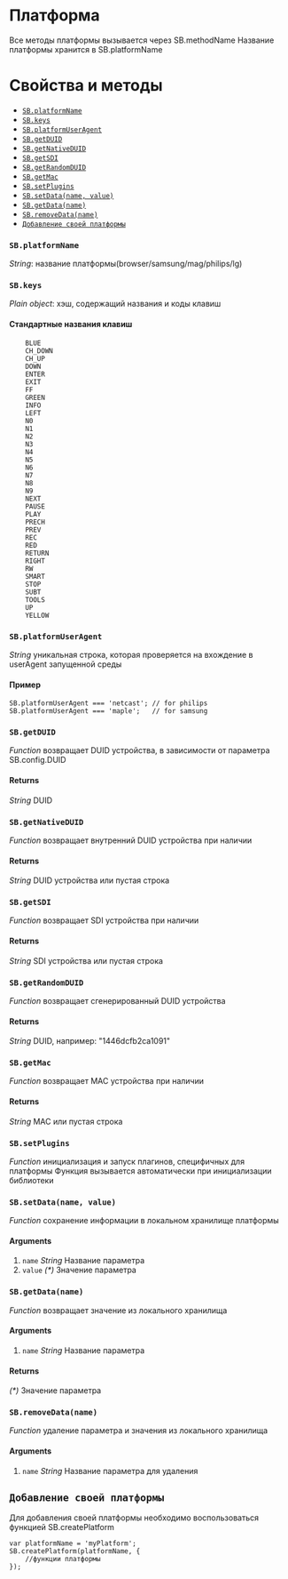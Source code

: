 # Платформа

Все методы платформы вызывается через SB.methodName
Название платформы хранится в SB.platformName

# Свойства и методы

* <a href="#_platformName">`SB.platformName`</a>
* <a href="#_keys">`SB.keys`</a>
* <a href="#_platformUserAgent">`SB.platformUserAgent`</a>
* <a href="#_getDUID">`SB.getDUID`</a>
* <a href="#_getNativeDUID">`SB.getNativeDUID`</a>
* <a href="#_getSDI">`SB.getSDI`</a>
* <a href="#_getRandomDUID">`SB.getRandomDUID`</a>
* <a href="#_getMac">`SB.getMac`</a>
* <a href="#_setPlugins">`SB.setPlugins`</a>
* <a href="#_setData">`SB.setData(name, value)`</a>
* <a href="#_getData">`SB.getData(name)`</a>
* <a href="#_removeData">`SB.removeData(name)`</a>
* <a href="#_addplatform">`Добавление своей платформы`</a>



### <a id="_platformName"></a> `SB.platformName`

*String*: название платформы(browser/samsung/mag/philips/lg)


### <a id="_keys"></a> `SB.keys`

*Plain object*: хэш, содержащий названия и коды клавиш

#### Стандартные названия клавиш

        BLUE
        CH_DOWN
        CH_UP
        DOWN
        ENTER
        EXIT
        FF
        GREEN
        INFO
        LEFT
        N0
        N1
        N2
        N3
        N4
        N5
        N6
        N7
        N8
        N9
        NEXT
        PAUSE
        PLAY
        PRECH
        PREV
        REC
        RED
        RETURN
        RIGHT
        RW
        SMART
        STOP
        SUBT
        TOOLS
        UP
        YELLOW



### <a id="_platformUserAgent"></a> `SB.platformUserAgent`

*String* уникальная строка, которая проверяется на вхождение в userAgent запущенной среды

#### Пример

    SB.platformUserAgent === 'netcast'; // for philips
    SB.platformUserAgent === 'maple';   // for samsung



### <a id="_getDUID"></a> `SB.getDUID`

*Function* возвращает DUID устройства, в зависимости от параметра SB.config.DUID

#### Returns

*String* DUID



### <a id="_getNativeDUID"></a> `SB.getNativeDUID`

*Function* возвращает внутренний DUID устройства при наличии

#### Returns

*String* DUID устройства или пустая строка



### <a id="_getSDI"></a> `SB.getSDI`

*Function* возвращает SDI устройства при наличии

#### Returns

*String* SDI устройства или пустая строка



### <a id="_getRandomDUID"></a> `SB.getRandomDUID`

*Function* возвращает сгенерированный DUID устройства

#### Returns

*String* DUID, например: "1446dcfb2ca1091"



### <a id="_getMac"></a> `SB.getMac`

*Function* возвращает MAC устройства при наличии

#### Returns

*String* MAC или пустая строка



### <a id="_setPlugins"></a> `SB.setPlugins`

*Function* инициализация и запуск плагинов, специфичных для платформы
Функция вызывается автоматически при инициализации библиотеки



### <a id="_setData"></a> `SB.setData(name, value)`

*Function* сохранение информации в локальном хранилище платформы

#### Arguments

1. `name` *String* Название параметра
2. `value` *(&#42;)* Значение параметра



### <a id="_getData"></a> `SB.getData(name)`

*Function* возвращает значение из локального хранилища

#### Arguments

1. `name` *String* Название параметра

#### Returns

*(&#42;)* Значение параметра



### <a id="_removeData"></a> `SB.removeData(name)`

*Function* удаление параметра и значения из локального хранилища

#### Arguments

1. `name` *String* Название параметра для удаления



## <a id="_addplatform"></a> `Добавление своей платформы`

Для добавления своей платформы необходимо воспользоваться функцией SB.createPlatform

```
var platformName = 'myPlatform';
SB.createPlatform(platformName, {
    //функции платформы
});
```


